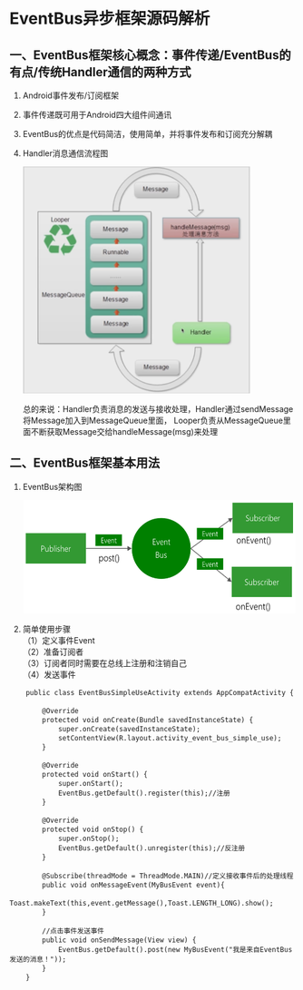 # EventBus异步框架源码解析

## 一、EventBus框架核心概念：事件传递/EventBus的有点/传统Handler通信的两种方式
1. Android事件发布/订阅框架
2. 事件传递既可用于Android四大组件间通讯
3. EventBus的优点是代码简洁，使用简单，并将事件发布和订阅充分解耦
4. Handler消息通信流程图

    <img src="https://github.com/JeremyHwc/JSourceCodeAnalysis/blob/master/demo-eventbus/pics/Handler%E6%B6%88%E6%81%AF%E9%80%9A%E4%BF%A1%E6%B5%81%E7%A8%8B%E5%9B%BE.png" width ="400" height="400"/>
    
    总的来说：Handler负责消息的发送与接收处理，Handler通过sendMessage将Message加入到MessageQueue里面，
    Looper负责从MessageQueue里面不断获取Message交给handleMessage(msg)来处理
    
## 二、EventBus框架基本用法
1. EventBus架构图

    <img src="https://github.com/JeremyHwc/JSourceCodeAnalysis/blob/master/demo-eventbus/pics/EventBus-Publish-Subscribe.png" width ="600" height="200"/>
    
2. 简单使用步骤   
    （1）定义事件Event    
    （2）准备订阅者    
    （3）订阅者同时需要在总线上注册和注销自己   
    （4）发送事件 
```
    public class EventBusSimpleUseActivity extends AppCompatActivity {
    
        @Override
        protected void onCreate(Bundle savedInstanceState) {
            super.onCreate(savedInstanceState);
            setContentView(R.layout.activity_event_bus_simple_use);
        }
    
        @Override
        protected void onStart() {
            super.onStart();
            EventBus.getDefault().register(this);//注册
        }
    
        @Override
        protected void onStop() {
            super.onStop();
            EventBus.getDefault().unregister(this);//反注册
        }
    
        @Subscribe(threadMode = ThreadMode.MAIN)//定义接收事件后的处理线程
        public void onMessageEvent(MyBusEvent event){
            Toast.makeText(this,event.getMessage(),Toast.LENGTH_LONG).show();
        }
    
        //点击事件发送事件
        public void onSendMessage(View view) {
            EventBus.getDefault().post(new MyBusEvent("我是来自EventBus发送的消息！"));
        }
    }
```    

    


